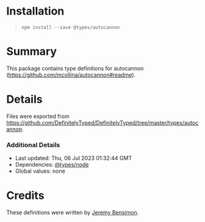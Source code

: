 # Installation
> `npm install --save @types/autocannon`

# Summary
This package contains type definitions for autocannon (https://github.com/mcollina/autocannon#readme).

# Details
Files were exported from https://github.com/DefinitelyTyped/DefinitelyTyped/tree/master/types/autocannon.

### Additional Details
 * Last updated: Thu, 06 Jul 2023 01:32:44 GMT
 * Dependencies: [@types/node](https://npmjs.com/package/@types/node)
 * Global values: none

# Credits
These definitions were written by [Jeremy Bensimon](https://github.com/jeremyben).
